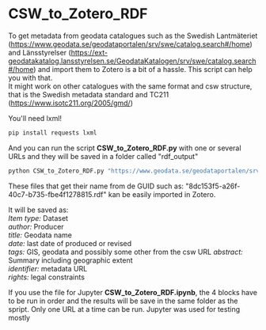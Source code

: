# CSW_to_Zotero_RDF
To get metadata from geodata catalogues such as the Swedish Lantmäteriet (https://www.geodata.se/geodataportalen/srv/swe/catalog.search#/home) and Länsstyrelser (https://ext-geodatakatalog.lansstyrelsen.se/GeodataKatalogen/srv/swe/catalog.search#/home) and import them to Zotero is a bit of a hassle. This script can help you with that.  
It might work on other catalogues with the same format and csw structure, that is the Swedish metadata standard and TC211 (https://www.isotc211.org/2005/gmd/)  

You'll need lxml!

```bash
pip install requests lxml
```
And you can run the script **CSW_to_Zotero_RDF.py** with one or several URLs and they will be saved in a folder called "rdf_output"

```bash
python CSW_to_Zotero_RDF.py "https://www.geodata.se/geodataportalen/srv/swe/catalog.search#/metadata/8dc153f5-a26f-40c7-b735-fbe4f1278815" "https://www.geodata.se/geodataportalen/srv/swe/catalog.search#/metadata/9de2cb7a-8162-44d9-9224-385b60ed0aec"
```
These files that get their name from de GUID such as: "8dc153f5-a26f-40c7-b735-fbe4f1278815.rdf" kan be easily imported in Zotero.  

It will be saved as:  
*Item type:* Dataset  
*author:* Producer  
*title:* Geodata name  
*date:* last date of produced or revised  
*tags:* GIS, geodata and possibly some other from the csw URL 
*abstract:* Summary including geographic extent  
*identifier:* metadata URL  
*rights:* legal constraints

If you use the file for Jupyter **CSW_to_Zotero_RDF.ipynb**, the 4 blocks have to be run in order and the results will be save in the same folder as the spript.
Only one URL at a time can be run.
Jupyter was used for testing mostly
